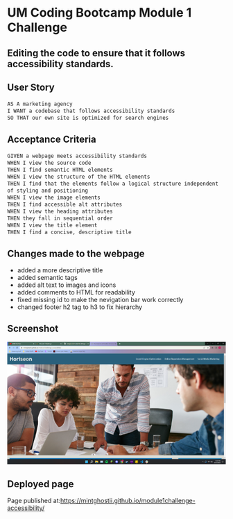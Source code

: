 # UM Coding Bootcamp Module 1 Challenge

## Editing the code to ensure that it follows accessibility standards.

## User Story

```
AS A marketing agency
I WANT a codebase that follows accessibility standards
SO THAT our own site is optimized for search engines
```

## Acceptance Criteria

```
GIVEN a webpage meets accessibility standards
WHEN I view the source code
THEN I find semantic HTML elements
WHEN I view the structure of the HTML elements
THEN I find that the elements follow a logical structure independent of styling and positioning
WHEN I view the image elements
THEN I find accessible alt attributes
WHEN I view the heading attributes
THEN they fall in sequential order
WHEN I view the title element
THEN I find a concise, descriptive title
```

## Changes made to the webpage

- added a more descriptive title
- added semantic tags
- added alt text to images and icons
- added comments to HTML for readability
- fixed missing id to make the nevigation bar work correctly
- changed footer h2 tag to h3 to fix hierarchy

## Screenshot

![HoriseonWebpageScreenshot](assets/images/Horiseon-Screenshot-1.png)

## Deployed page

Page published at:https://mintghostii.github.io/module1challenge-accessibility/